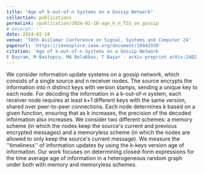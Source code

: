 ```yaml
---
title: "Age of k-out-of-n Systems on a Gossip Network"
collection: publications
permalink: /publication/2024-02-18-age_k_n_TSS_on_gossip
# excerpt: ''
date: 2024-02-18
venue: '58th Asilomar Conference on Signal, Systems and Computer 24'
paperurl: 'https://ieeexplore.ieee.org/document/10942930'
citation: 'Age of k-out-of-n Systems on a Gossip Network
E Bayram, M Bastopcu, MA Belabbas, T Başar - arXiv preprint arXiv:2402.11462, 2024'
---
```


We consider information update systems on a gossip network, which consists of a single source and n receiver nodes. The source encrypts the information into n distinct keys with version stamps, sending a unique key to each node. For decoding the information in a k-out-of-n system, each receiver node requires at least k+1 different keys with the same version, shared over peer-to-peer connections. Each node determines k based on a given function, ensuring that as k increases, the precision of the decoded information also increases. We consider two different schemes: a memory scheme (in which the nodes keep the source's current and previous encrypted messages) and a memoryless scheme (in which the nodes are allowed to only keep the source's current message). We measure the ''timeliness'' of information updates by using the k-keys version age of information. Our work focuses on determining closed-form expressions for the time average age of information in a heterogeneous random graph under both with memory and memoryless schemes.